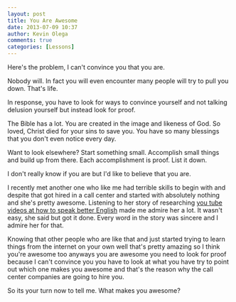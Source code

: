 ```yaml
---
layout: post
title: You Are Awesome
date: 2013-07-09 10:37
author: Kevin Olega
comments: true
categories: [Lessons]
---
```

Here's the problem, I can't convince you that you are.

Nobody will. In fact you will even encounter many people will try to pull you down. That's life.

In response, you have to look for ways to convince yourself and not talking delusion yourself but instead look for proof.

The Bible has a lot. You are created in the image and likeness of God. So loved, Christ died for your sins to save you. You have so many blessings that you don't even notice every day.

Want to look elsewhere? Start something small. Accomplish small things and build up from there. Each accomplishment is proof. List it down.

I don't really know if you are but I'd like to believe that you are.

I recently met another one who like me had terrible skills to begin with and despite that got hired in a call center and started with absolutely nothing and she's pretty awesome. Listening to her story of researching [you tube videos at how to speak better English](http://callcentertrainingtips.com/youtube/) made me admire her a lot. It wasn't easy, she said but got it done. Every word in the story was sincere and I admire her for that.

Knowing that other people who are like that and just started trying to learn things from the internet on your own well that's pretty amazing so I think you're awesome too anyways you are awesome you need to look for proof because I can't convince you you have to look at what you have try to point out which one makes you awesome and that's the reason why the call center companies are going to hire you.

So its your turn now to tell me. What makes you awesome?

